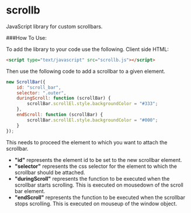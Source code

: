 # scrollb
JavaScript library for custom scrollbars.

###How To Use:

To add the library to your code use the following. 
Client side HTML:

```html
<script type="text/javascript" src="scrollb.js"></script>
```

Then use the following code to add a scrollbar to a given element.

```javascript
new ScrollBar({
	id: "scroll_bar",
	selector: ".outer",
	duringScroll: function (scrollBar) {
		scrollBar.scrollEl.style.backgroundColor = "#333";
	},
	endScroll: function (scrollBar) {
		scrollBar.scrollEl.style.backgroundColor = "#000";
	}
});
```

This needs to proceed the element to which you want to attach the scrollbar.

* **"id"** represents the element id to be set to the new scrollbar element. 
* **"selector"** represents the css selector for the element to which the scrollbar should be attached.
* **"duringScroll"** represents the function to be executed when the scrollbar starts scrolling. This is executed on mousedown of the scroll bar element.
* **"endScroll"** represents the function to be executed when the scrollbar stops scrolling. This is executed on mouseup of the window object.
